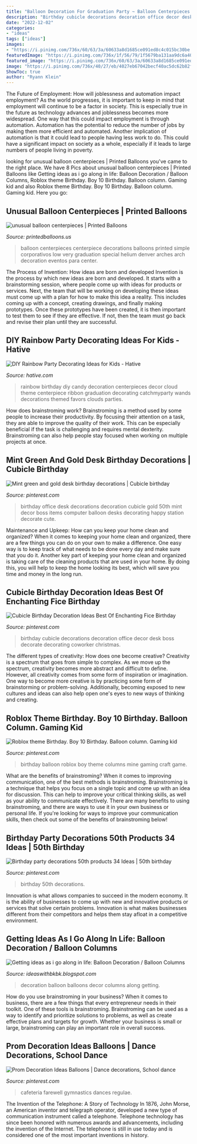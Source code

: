 ```yaml
---
title: "Balloon Decoration For Graduation Party ~ Balloon Centerpieces Centerpiece Decorations Balloons Printed Simple Corporativos Low Very Graduation Special Helium Denver Arches Arch Decoration Eventos Para Center"
description: "Birthday cubicle decorations decoration office decor desk boss decorate decorating coworker christmas"
date: "2022-12-02"
categories:
- "ideas"
tags: ["ideas"]
images:
- "https://i.pinimg.com/736x/60/63/3a/60633a8d1685ce091ed8c4c015bc30be.jpg"
featuredImage: "https://i.pinimg.com/736x/1f/56/79/1f5679ba131aa9dc6a400ca6b76c8175.jpg"
featured_image: "https://i.pinimg.com/736x/60/63/3a/60633a8d1685ce091ed8c4c015bc30be.jpg"
image: "https://i.pinimg.com/736x/40/27/eb/4027eb67042becf40ac5dc62b82f2aae--desk-birthday-decorations-office-office-birthday-ideas.jpg"
ShowToc: true
author: "Ryann Klein"
---
```



The Future of Employment: How will joblessness and automation impact employment?
As the world progresses, it is important to keep in mind that employment will continue to be a factor in society. This is especially true in the future as technology advances and joblessness becomes more widespread. One way that this could impact employment is through automation. Automation has the potential to reduce the number of jobs by making them more efficient and automated. Another implication of automation is that it could lead to people having less work to do. This could have a significant impact on society as a whole, especially if it leads to large numbers of people living in poverty.

	

		
looking for unusual balloon centerpieces | Printed Balloons you've came to the right place. We have 8 Pics about unusual balloon centerpieces | Printed Balloons like Getting ideas as i go along in life: Balloon Decoration / Balloon Columns, Roblox theme Birthday. Boy 10 Birthday. Balloon column. Gaming kid and also Roblox theme Birthday. Boy 10 Birthday. Balloon column. Gaming kid. Here you go:
		
    
## Unusual Balloon Centerpieces | Printed Balloons

<img loading=lazy src="http://www.printedballoons.us/wp-content/uploads/2011/07/Very-special-printed-balloon-centerpieces-denver.jpg" onerror="this.onerror=null;this.src='https://tse2.mm.bing.net/th?id=OIP.l_ACz8GuMRpe1v6_wjXcMgHaJ4&amp;pid=15.1';" alt="unusual balloon centerpieces | Printed Balloons">

_Source: printedballoons.us_

>balloon centerpieces centerpiece decorations balloons printed simple corporativos low very graduation special helium denver arches arch decoration eventos para center. 

	

The Process of Invention: How ideas are born and developed
Invention is the process by which new ideas are born and developed. It starts with a brainstorming session, where people come up with ideas for products or services. Next, the team that will be working on developing these ideas must come up with a plan for how to make this idea a reality. This includes coming up with a concept, creating drawings, and finally making prototypes. Once these prototypes have been created, it is then important to test them to see if they are effective. If not, then the team must go back and revise their plan until they are successful.

    
## DIY Rainbow Party Decorating Ideas For Kids - Hative

<img loading=lazy src="https://hative.com/wp-content/uploads/2014/11/diy-rainbow-party-decorating-ideas/4-candy-decoration.jpg" onerror="this.onerror=null;this.src='https://tse3.mm.bing.net/th?id=OIP.GfTxgQhCKywEmuWykiSTCAHaLG&amp;pid=15.1';" alt="DIY Rainbow Party Decorating Ideas for Kids - Hative">

_Source: hative.com_

>rainbow birthday diy candy decoration centerpieces decor cloud theme centerpiece ribbon graduation decorating catchmyparty wands decorations themed favors clouds parties. 

	

How does brainstroming work?
Brainstroming is a method used by some people to increase their productivity. By focusing their attention on a task, they are able to improve the quality of their work. This can be especially beneficial if the task is challenging and requires mental dexterity. Brainstroming can also help people stay focused when working on multiple projects at once.

    
## Mint Green And Gold Desk Birthday Decorations | Cubicle Birthday

<img loading=lazy src="https://i.pinimg.com/736x/40/27/eb/4027eb67042becf40ac5dc62b82f2aae--desk-birthday-decorations-office-office-birthday-ideas.jpg" onerror="this.onerror=null;this.src='https://tse3.mm.bing.net/th?id=OIP.2MRC-5gK2JWqhPI9vqIerwHaJ3&amp;pid=15.1';" alt="Mint green and gold desk birthday decorations | Cubicle birthday">

_Source: pinterest.com_

>birthday office desk decorations decoration cubicle gold 50th mint decor boss items computer balloon desks decorating happy station decorate cute. 

	

Maintenance and Upkeep: How can you keep your home clean and organized?
When it comes to keeping your home clean and organized, there are a few things you can do on your own to make a difference. One easy way is to keep track of what needs to be done every day and make sure that you do it. Another key part of keeping your home clean and organized is taking care of the cleaning products that are used in your home. By doing this, you will help to keep the home looking its best, which will save you time and money in the long run.

    
## Cubicle Birthday Decoration Ideas Best Of Enchanting Fice Birthday

<img loading=lazy src="https://i.pinimg.com/736x/60/63/3a/60633a8d1685ce091ed8c4c015bc30be.jpg" onerror="this.onerror=null;this.src='https://tse4.mm.bing.net/th?id=OIP.zKdgtmB4Q7cm4wz9AMyhXgHaJ3&amp;pid=15.1';" alt="Cubicle Birthday Decoration Ideas Best Of Enchanting Fice Birthday">

_Source: pinterest.com_

>birthday cubicle decorations decoration office decor desk boss decorate decorating coworker christmas. 

	

The different types of creativity: How does one become creative?
Creativity is a spectrum that goes from simple to complex. As we move up the spectrum, creativity becomes more abstract and difficult to define. However, all creativity comes from some form of inspiration or imagination. One way to become more creative is by practicing some form of brainstorming or problem-solving. Additionally, becoming exposed to new cultures and ideas can also help open one's eyes to new ways of thinking and creating.

    
## Roblox Theme Birthday. Boy 10 Birthday. Balloon Column. Gaming Kid

<img loading=lazy src="https://i.pinimg.com/736x/6d/1e/fb/6d1efbe3e46948f9af137be6ba143424.jpg" onerror="this.onerror=null;this.src='https://tse3.mm.bing.net/th?id=OIP.x-QtgqpCf6cEkzFh325tXwHaFU&amp;pid=15.1';" alt="Roblox theme Birthday. Boy 10 Birthday. Balloon column. Gaming kid">

_Source: pinterest.com_

>birthday balloon roblox boy theme columns mine gaming craft game. 

	

What are the benefits of brainstroming?
When it comes to improving communication, one of the best methods is brainstroming. Brainstroming is a technique that helps you focus on a single topic and come up with an idea for discussion. This can help to improve your critical thinking skills, as well as your ability to communicate effectively. There are many benefits to using brainstroming, and there are ways to use it in your own business or personal life. If you're looking for ways to improve your communication skills, then check out some of the benefits of brainstroming below!

    
## Birthday Party Decorations 50th Products 34 Ideas | 50th Birthday

<img loading=lazy src="https://i.pinimg.com/736x/1f/56/79/1f5679ba131aa9dc6a400ca6b76c8175.jpg" onerror="this.onerror=null;this.src='https://tse3.mm.bing.net/th?id=OIP.yFk58A_c9mcEQQQnXZ8nJwAAAA&amp;pid=15.1';" alt="Birthday party decorations 50th products 34 Ideas | 50th birthday">

_Source: pinterest.com_

>birthday 50th decorations. 

	

Innovation is what allows companies to succeed in the modern economy. It is the ability of businesses to come up with new and innovative products or services that solve certain problems. Innovation is what makes businesses different from their competitors and helps them stay afloat in a competitive environment.

    
## Getting Ideas As I Go Along In Life: Balloon Decoration / Balloon Columns

<img loading=lazy src="http://2.bp.blogspot.com/-esDFAVJNTsY/UD6_DOxjb9I/AAAAAAAAAQs/XTsmIHEZQeA/s1600/decor+013.JPG" onerror="this.onerror=null;this.src='https://tse4.mm.bing.net/th?id=OIP.zf0XcNIaHNXbBGUPaIJgTQHaJ4&amp;pid=15.1';" alt="Getting ideas as i go along in life: Balloon Decoration / Balloon Columns">

_Source: ideaswithbkbk.blogspot.com_

>decoration balloon balloons decor columns along getting. 

	

How do you use brainstroming in your business?
When it comes to business, there are a few things that every entrepreneur needs in their toolkit. One of these tools is brainstroming. Brainstroming can be used as a way to identify and prioritize solutions to problems, as well as create effective plans and targets for growth. Whether your business is small or large, brainstroming can play an important role in overall success.

    
## Prom Decoration Ideas Balloons | Dance Decorations, School Dance

<img loading=lazy src="https://i.pinimg.com/736x/68/6b/42/686b42f6a104c2047f3f88d81a6bf9ba.jpg" onerror="this.onerror=null;this.src='https://tse2.mm.bing.net/th?id=OIP.zyh7sXt_jRXx_KzmSGF0QwHaJ3&amp;pid=15.1';" alt="Prom Decoration Ideas Balloons | Dance decorations, School dance">

_Source: pinterest.com_

>cafeteria farewell gymnastics dances regulae. 

	

The Invention of the Telephone: A Story of Technology
In 1876, John Morse, an American inventor and telegraph operator, developed a new type of communication instrument called a telephone. Telephone technology has since been honored with numerous awards and advancements, including the invention of the Internet. The telephone is still in use today and is considered one of the most important inventions in history.

